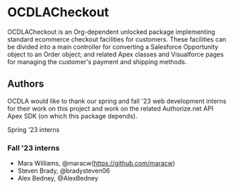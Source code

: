 # OCDLACheckout
OCDLACheckout is an Org-dependent unlocked package implementing standard ecommerce checkout facilities for customers.   These facilities can be divided into a main controller for converting a Salesforce Opportunity object to an Order object; and related Apex classes and Visualforce pages for managing the customer's payment and shipping methods.

## Authors
OCDLA would like to thank our spring and fall '23 web development interns for their work on this project and work on the related Authorize.net API Apex SDK (on which this package depends).

Spring '23 interns


### Fall '23 interns
* Mara Williams, @maracw(https://github.com/maracw)
* Steven Brady, @bradysteven06
* Alex Bedney, @AlexBedney

